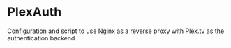 PlexAuth
========

Configuration and script to use Nginx as a reverse proxy with Plex.tv as the authentication backend
